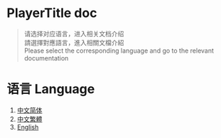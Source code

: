 <!-- docs/PlayerTitle/README.md -->

# PlayerTitle doc


> 请选择对应语言，进入相关文档介绍  
> 請選擇對應語言，進入相關文檔介紹  
> Please select the corresponding language and go to the relevant documentation


# 语言 Language

1. [中文简体](PlayerTitle/zh_CN/)
2. [中文繁體](PlayerTitle/zh_TW/)
3. [English](PlayerTitle/en_US/)